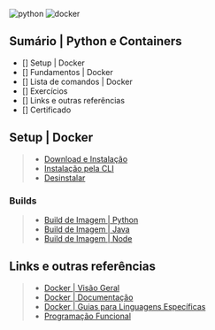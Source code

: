 ![python]()
![docker]()

## Sumário | Python e Containers

- [] Setup | Docker
- [] Fundamentos | Docker
- [] Lista de comandos | Docker
- [] Exercícios
- [] Links e outras referências
- [] Certificado

## Setup | Docker
>
> - [Download e Instalação](https://docs.docker.com/get-docker/)
> - [Instalação pela CLI](https://docs.docker.com/desktop/install/mac-install/#install-from-the-command-line)
> - [Desinstalar](https://docs.docker.com/desktop/uninstall/)

### Builds
>
> - [Build de Imagem | Python](https://docs.docker.com/language/python/build-images/)
> - [Build de Imagem | Java](https://docs.docker.com/language/java/build-images/)
> - [Build de Imagem | Node](https://docs.docker.com/language/nodejs/build-images/)
>

## Links e outras referências
>
> - [Docker | Visão Geral](https://docs.docker.com/get-started/)
> - [Docker | Documentação](https://docs.docker.com/)
> - [Docker | Guias para Linguagens Específicas](https://docs.docker.com/language/)
> - [Programação Funcional](https://www.alura.com.br/artigos/programacao-funcional-o-que-e)

